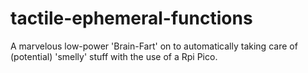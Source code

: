 # tactile-ephemeral-functions
A marvelous low-power 'Brain-Fart' on to automatically taking care of (potential) 'smelly' stuff with the use of a Rpi Pico.
